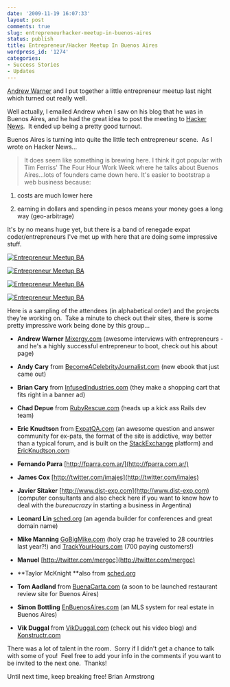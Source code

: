 ```yaml
---
date: '2009-11-19 16:07:33'
layout: post
comments: true
slug: entrepreneurhacker-meetup-in-buenos-aires
status: publish
title: Entrepreneur/Hacker Meetup In Buenos Aires
wordpress_id: '1274'
categories:
- Success Stories
- Updates
---
```


[Andrew Warner](http://mixergy.com/about/) and I put together a little entrepreneur meetup last night which turned out really well.

Well actually, I emailed Andrew when I saw on his blog that he was in Buenos Aires, and he had the great idea to post the meeting to [Hacker News](http://news.ycombinator.com/item?id=940180).  It ended up being a pretty good turnout.

Buenos Aires is turning into quite the little tech entrepreneur scene.  As I wrote on Hacker News...


> It does seem like something is brewing here. I think it got popular with Tim Ferriss' The Four Hour Work Week where he talks about Buenos Aires...lots of founders came down here. It's easier to bootstrap a web business because:

1. costs are much lower here

2. earning in dollars and spending in pesos means your money goes a long way (geo-arbitrage)

It's by no means huge yet, but there is a band of renegade expat coder/entrepreneurs I've met up with here that are doing some impressive stuff.


[![Entrepreneur Meetup BA](http://s3.amazonaws.com/oldbloguploads/2009/11/zero.png)](http://s3.amazonaws.com/oldbloguploads/2009/11/zero.png)

[![Entrepreneur Meetup BA](http://s3.amazonaws.com/oldbloguploads/2009/11/three.png)](http://s3.amazonaws.com/oldbloguploads/2009/11/three.png)

[![Entrepreneur Meetup BA](http://s3.amazonaws.com/oldbloguploads/2009/11/two.png)](http://s3.amazonaws.com/oldbloguploads/2009/11/two.png)

[![Entrepreneur Meetup BA](http://s3.amazonaws.com/oldbloguploads/2009/11/one.png)](http://s3.amazonaws.com/oldbloguploads/2009/11/one.png)

Here is a sampling of the attendees (in alphabetical order) and the projects they're working on.  Take a minute to check out their sites, there is some pretty impressive work being done by this group...



	
  * **Andrew Warner** [Mixergy.com](http://Mixergy.com) (awesome interviews with entrepreneurs - and he's a highly successful entrepreneur to boot, check out his about page)

	
  * **Andy Cary** from [BecomeACelebrityJournalist.com](http://becomeacelebrityjournalist.com/) (new ebook that just came out)

	
  * **Brian Cary** from [InfusedIndustries.com](http://palermo.infusedindustries.com/) (they make a shopping cart that fits right in a banner ad)

	
  * **Chad Depue** from [RubyRescue.com](http://www.RubyRescue.com) (heads up a kick ass Rails dev team)

	
  * **Eric Knudtson** from [ExpatQA.com](http://buenosaires.expatqa.com/) (an awesome question and answer community for ex-pats, the format of the site is addictive, way better than a typical forum, and is built on the [StackExchange](http://stackexchange.com/) platform) and [EricKnudtson.com](http://ericknudtson.com/)

	
  * **Fernando Parra** [http://fparra.com.ar/](http://fparra.com.ar/)

	
  * **James Cox** [http://twitter.com/imajes](http://twitter.com/imajes)

	
  * **Javier Sitaker** [http://www.dist-exp.com](http://www.dist-exp.com) (computer consultants and also check here if you want to know how to deal with the _bureaucrazy_ in starting a business in Argentina)

	
  * **Leonard Lin** [sched.org](http://sched.org) (an agenda builder for conferences and great domain name)

	
  * **Mike Manning** [GoBigMike.com](http://www.gobigmike.com/) (holy crap he traveled to 28 countries last year?!) and [TrackYourHours.com](http://www.trackyourhours.com/) (700 paying customers!)

	
  * **Manuel** [http://twitter.com/mergoc](http://twitter.com/mergoc)

	
  * **Taylor McKnight **also from [sched.org](http://sched.org)

	
  * **Tom Aadland** from [BuenaCarta.com](http://www.BuenaCarta.com) (a soon to be launched restaurant review site for Buenos Aires)

	
  * **Simon Bottling** [EnBuenosAires.com](http://www.enbuenosaires.com) (an MLS system for real estate in Buenos Aires)

	
  * **Vik Duggal** from [VikDuggal.com](http://www.vikduggal.com) (check out his video blog) and [Konstructr.com](http://konstructr.com/)


There was a lot of talent in the room.  Sorry if I didn't get a chance to talk with some of you!  Feel free to add your info in the comments if you want to be invited to the next one.  Thanks!

Until next time, keep breaking free!
Brian Armstrong

